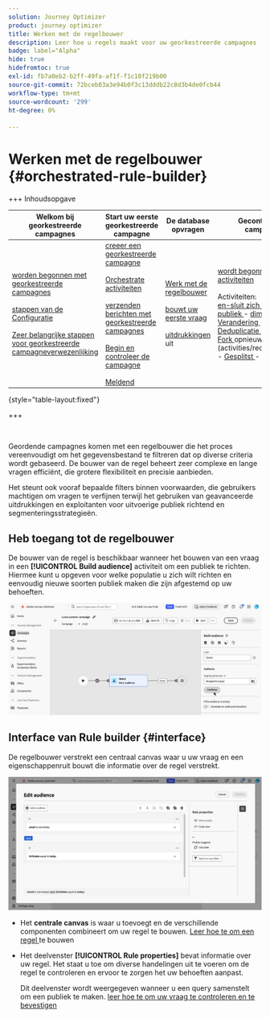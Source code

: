 ```yaml
---
solution: Journey Optimizer
product: journey optimizer
title: Werken met de regelbouwer
description: Leer hoe u regels maakt voor uw georkestreerde campagnes
badge: label="Alpha"
hide: true
hidefromtoc: true
exl-id: fb7a0eb2-b2ff-49fa-af1f-f1c10f219b00
source-git-commit: 72bceb03a3e94b0f3c13dddb22c8d3b4de0fcb44
workflow-type: tm+mt
source-wordcount: '299'
ht-degree: 0%

---
```



# Werken met de regelbouwer {#orchestrated-rule-builder}

+++ Inhoudsopgave

| Welkom bij georkestreerde campagnes | Start uw eerste georkestreerde campagne | De database opvragen | Gecontroleerde campagnes |
|---|---|---|---|
| [ worden begonnen met georkestreerde campagnes ](gs-orchestrated-campaigns.md)<br/><br/>[ stappen van de Configuratie ](configuration-steps.md)<br/><br/>[ Zeer belangrijke stappen voor georkestreerde campagneverwezenlijking ](gs-campaign-creation.md) | [ creeer een georkestreerde campagne ](create-orchestrated-campaign.md)<br/><br/>[ Orchestrate activiteiten ](orchestrate-activities.md)<br/><br/>[ verzenden berichten met georkestreerde campagnes ](send-messages.md)<br/><br/>[ Begin en controleer de campagne ](start-monitor-campaigns.md)<br/><br/>[ Meldend ](reporting-campaigns.md) | [ Werk met de regelbouwer ](orchestrated-rule-builder.md)<br/><br/>[ bouwt uw eerste vraag ](build-query.md)<br/><br/>[ uitdrukkingen ](edit-expressions.md) uit | [ wordt begonnen met activiteiten ](activities/about-activities.md)<br/><br/> Activiteiten:<br/>[ en-sluit zich aan ](activities/and-join.md) - [ bouwt publiek ](activities/build-audience.md) - [ dimensie van de Verandering ](activities/change-dimension.md) - [ combineert ](activities/combine.md) - [ Deduplicatie ](activities/deduplication.md) - [ Verrijking ](activities/enrichment.md) - [ Fork ](activities/fork.md) opnieuw verzoening ](activities/reconciliation.md) - [ Gesplitst ](activities/split.md) - [ wacht ](activities/wait.md)[ |

{style="table-layout:fixed"}

+++

<br/>

Geordende campagnes komen met een regelbouwer die het proces vereenvoudigt om het gegevensbestand te filtreren dat op diverse criteria wordt gebaseerd. De bouwer van de regel beheert zeer complexe en lange vragen efficiënt, die grotere flexibiliteit en precisie aanbieden.

Het steunt ook vooraf bepaalde filters binnen voorwaarden, die gebruikers machtigen om vragen te verfijnen terwijl het gebruiken van geavanceerde uitdrukkingen en exploitanten voor uitvoerige publiek richtend en segmenteringsstrategieën.

## Heb toegang tot de regelbouwer

De bouwer van de regel is beschikbaar wanneer het bouwen van een vraag in een **[!UICONTROL Build audience]** activiteit om een publiek te richten. Hiermee kunt u opgeven voor welke populatie u zich wilt richten en eenvoudig nieuwe soorten publiek maken die zijn afgestemd op uw behoeften.

![ beeld dat een activiteit van het bouwstijlpubliek toont ](assets/rule-builder-query.png)

## Interface van Rule builder {#interface}

De regelbouwer verstrekt een centraal canvas waar u uw vraag en een eigenschappenruit bouwt die informatie over de regel verstrekt.

![ Beeld die de interface van de regelbouwer tonen ](assets/rule-builder-interface.png)

* Het **centrale canvas** is waar u toevoegt en de verschillende componenten combineert om uw regel te bouwen. [ Leer hoe te om een regel ](../orchestrated/build-query.md) te bouwen

* Het deelvenster **[!UICONTROL Rule properties]** bevat informatie over uw regel. Het staat u toe om diverse handelingen uit te voeren om de regel te controleren en ervoor te zorgen het uw behoeften aanpast.

  Dit deelvenster wordt weergegeven wanneer u een query samenstelt om een publiek te maken. [ leer hoe te om uw vraag te controleren en te bevestigen ](build-query.md#check-and-validate-your-query)
